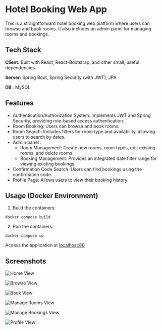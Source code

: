 # Hotel Booking Web App

This is a straightforward hotel booking web platform where users can browse and book rooms. It also includes an admin panel for managing rooms and bookings.

## Tech Stack

**Client:** Built with React, React-Bootstrap, and other small, useful dependencies.

**Server:** Spring Boot, Spring Security (with JWT), JPA

**DB** : MySQL

## Features

- Authentication/Authorization System: Implements JWT and Spring Security, providing role-based access authentication.
- Room Booking: Users can browse and book rooms.
- Room Search: Includes filters for room type and availability, allowing users to search by dates.
- Admin panel :
  - Room Management: Create new rooms, room types, edit existing rooms, and delete rooms.
  - Booking Management: Provides an integrated date filter range for viewing existing bookings.
- Confirmation Code Search: Users can find bookings using the confirmation code.
- Profile Page: Allows users to view their booking history.

## Usage (Docker Environment)

1. Build the containers:

```
docker compose build
```

2. Run the containers:

```
docker-compose up
```

Access the application at [localhost:80](localhost:80)

## Screenshots

![Home View](https://i.imgur.com/L6zv3RI.png)

![Browse View](https://i.imgur.com/gvp8KLG.png)

![Book View](https://i.imgur.com/VLrT7yo.png)

![Manage Rooms View](https://i.imgur.com/IsDXME4.png)

![Manage Bookings View](https://i.imgur.com/rSSowKD.png)

![Profile View](https://i.imgur.com/3iTYb9K.png)
